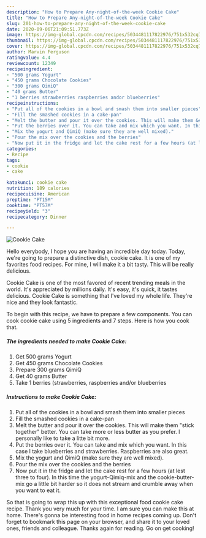 ```yaml
---
description: "How to Prepare Any-night-of-the-week Cookie Cake"
title: "How to Prepare Any-night-of-the-week Cookie Cake"
slug: 201-how-to-prepare-any-night-of-the-week-cookie-cake
date: 2020-09-06T21:09:51.773Z
image: https://img-global.cpcdn.com/recipes/5034481117822976/751x532cq70/cookie-cake-recipe-main-photo.jpg
thumbnail: https://img-global.cpcdn.com/recipes/5034481117822976/751x532cq70/cookie-cake-recipe-main-photo.jpg
cover: https://img-global.cpcdn.com/recipes/5034481117822976/751x532cq70/cookie-cake-recipe-main-photo.jpg
author: Marvin Ferguson
ratingvalue: 4.4
reviewcount: 12349
recipeingredient:
- "500 grams Yogurt"
- "450 grams Chocolate Cookies"
- "300 grams QimiQ"
- "40 grams Butter"
- "1 berries strawberries raspberries andor blueberries"
recipeinstructions:
- "Put all of the cookies in a bowl and smash them into smaller pieces"
- "Fill the smashed cookies in a cake-pan"
- "Melt the butter and pour it over the cookies. This will make them &#34;stick together&#34; better. You can take more or less butter as you prefer. I personally like to take a litte bit more."
- "Put the berries over it. You can take and mix which you want. In this case I take blueberries and strawberries. Raspberries are also great."
- "Mix the yogurt and QimiQ (make sure they are well mixed)."
- "Pour the mix over the cookies and the berries"
- "Now put it in the fridge and let the cake rest for a few hours (at lest three to four). In this time the yogurt-Qimiq-mix and the cookie-butter-mix go a little bit harder so it does not stream and crumble away when you want to eat it."
categories:
- Recipe
tags:
- cookie
- cake

katakunci: cookie cake 
nutrition: 189 calories
recipecuisine: American
preptime: "PT15M"
cooktime: "PT57M"
recipeyield: "3"
recipecategory: Dinner

---
```



![Cookie Cake](https://img-global.cpcdn.com/recipes/5034481117822976/751x532cq70/cookie-cake-recipe-main-photo.jpg)

Hello everybody, I hope you are having an incredible day today. Today, we're going to prepare a distinctive dish, cookie cake. It is one of my favorites food recipes. For mine, I will make it a bit tasty. This will be really delicious.

Cookie Cake is one of the most favored of recent trending meals in the world. It's appreciated by millions daily. It's easy, it's quick, it tastes delicious. Cookie Cake is something that I've loved my whole life. They're nice and they look fantastic.




To begin with this recipe, we have to prepare a few components. You can cook cookie cake using 5 ingredients and 7 steps. Here is how you cook that.

<!--inarticleads1-->

##### The ingredients needed to make Cookie Cake:

1. Get 500 grams Yogurt
1. Get 450 grams Chocolate Cookies
1. Prepare 300 grams QimiQ
1. Get 40 grams Butter
1. Take 1 berries (strawberries, raspberries and/or blueberries




<!--inarticleads2-->

##### Instructions to make Cookie Cake:

1. Put all of the cookies in a bowl and smash them into smaller pieces
1. Fill the smashed cookies in a cake-pan
1. Melt the butter and pour it over the cookies. This will make them &#34;stick together&#34; better. You can take more or less butter as you prefer. I personally like to take a litte bit more.
1. Put the berries over it. You can take and mix which you want. In this case I take blueberries and strawberries. Raspberries are also great.
1. Mix the yogurt and QimiQ (make sure they are well mixed).
1. Pour the mix over the cookies and the berries
1. Now put it in the fridge and let the cake rest for a few hours (at lest three to four). In this time the yogurt-Qimiq-mix and the cookie-butter-mix go a little bit harder so it does not stream and crumble away when you want to eat it.




So that is going to wrap this up with this exceptional food cookie cake recipe. Thank you very much for your time. I am sure you can make this at home. There's gonna be interesting food in home recipes coming up. Don't forget to bookmark this page on your browser, and share it to your loved ones, friends and colleague. Thanks again for reading. Go on get cooking!
